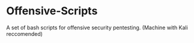 Offensive-Scripts
=================

A set of bash scripts for offensive security pentesting. (Machine with Kali reccomended)
